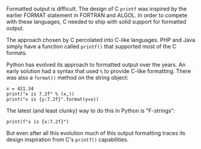 Formatted output is difficult.  The design of C `printf`
was inspired by the earlier FORMAT statement in FORTRAN and ALGOL.  In order
to compete with these languages, C needed to ship with solid support 
for formatted output.

The approach chosen by C percolated into C-like languages. PHP and Java
simply have a function called `printf()` that supported most of the C
formats.

Python has evolved its approach to formatted output over the years.
An early solution had a syntax that used `%` to provide C-like formatting.
There was also a `format()` method on the string object:

    x = 421.34
    print("x is 7.2f" % (x,))
    print("x is {y:7.2f}".format(y=x))

The latest (and least clunky) way to do this in Python is "F-strings":

    print(f"x is {x:7.2f}")

But even after all this evolution much of this output formatting traces its
design inspiration from C's `printf()` capabilities.
